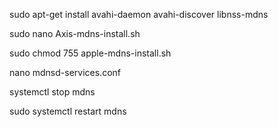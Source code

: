 sudo apt-get install avahi-daemon avahi-discover libnss-mdns

sudo nano Axis-mdns-install.sh

sudo chmod 755 apple-mdns-install.sh

nano mdnsd-services.conf

systemctl stop mdns

sudo systemctl restart mdns

